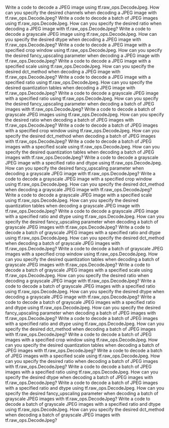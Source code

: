 Write a code to decode a JPEG image using tf.raw_ops.DecodeJpeg.
How can you specify the desired channels when decoding a JPEG image with tf.raw_ops.DecodeJpeg?
Write a code to decode a batch of JPEG images using tf.raw_ops.DecodeJpeg.
How can you specify the desired ratio when decoding a JPEG image with tf.raw_ops.DecodeJpeg?
Write a code to decode a grayscale JPEG image using tf.raw_ops.DecodeJpeg.
How can you specify the desired dtype when decoding a JPEG image with tf.raw_ops.DecodeJpeg?
Write a code to decode a JPEG image with a specified crop window using tf.raw_ops.DecodeJpeg.
How can you specify the desired fancy_upscaling parameter when decoding a JPEG image with tf.raw_ops.DecodeJpeg?
Write a code to decode a JPEG image with a specified scale using tf.raw_ops.DecodeJpeg.
How can you specify the desired dct_method when decoding a JPEG image with tf.raw_ops.DecodeJpeg?
Write a code to decode a JPEG image with a specified ratio using tf.raw_ops.DecodeJpeg.
How can you specify the desired quantization tables when decoding a JPEG image with tf.raw_ops.DecodeJpeg?
Write a code to decode a grayscale JPEG image with a specified ratio using tf.raw_ops.DecodeJpeg.
How can you specify the desired fancy_upscaling parameter when decoding a batch of JPEG images with tf.raw_ops.DecodeJpeg?
Write a code to decode a batch of grayscale JPEG images using tf.raw_ops.DecodeJpeg.
How can you specify the desired ratio when decoding a batch of JPEG images with tf.raw_ops.DecodeJpeg?
Write a code to decode a batch of JPEG images with a specified crop window using tf.raw_ops.DecodeJpeg.
How can you specify the desired dct_method when decoding a batch of JPEG images with tf.raw_ops.DecodeJpeg?
Write a code to decode a batch of JPEG images with a specified scale using tf.raw_ops.DecodeJpeg.
How can you specify the desired quantization tables when decoding a batch of JPEG images with tf.raw_ops.DecodeJpeg?
Write a code to decode a grayscale JPEG image with a specified ratio and dtype using tf.raw_ops.DecodeJpeg.
How can you specify the desired fancy_upscaling parameter when decoding a grayscale JPEG image with tf.raw_ops.DecodeJpeg?
Write a code to decode a grayscale JPEG image with a specified crop window using tf.raw_ops.DecodeJpeg.
How can you specify the desired dct_method when decoding a grayscale JPEG image with tf.raw_ops.DecodeJpeg?
Write a code to decode a grayscale JPEG image with a specified scale using tf.raw_ops.DecodeJpeg.
How can you specify the desired quantization tables when decoding a grayscale JPEG image with tf.raw_ops.DecodeJpeg?
Write a code to decode a grayscale JPEG image with a specified ratio and dtype using tf.raw_ops.DecodeJpeg.
How can you specify the desired fancy_upscaling parameter when decoding a batch of grayscale JPEG images with tf.raw_ops.DecodeJpeg?
Write a code to decode a batch of grayscale JPEG images with a specified ratio and dtype using tf.raw_ops.DecodeJpeg.
How can you specify the desired dct_method when decoding a batch of grayscale JPEG images with tf.raw_ops.DecodeJpeg?
Write a code to decode a batch of grayscale JPEG images with a specified crop window using tf.raw_ops.DecodeJpeg.
How can you specify the desired quantization tables when decoding a batch of grayscale JPEG images with tf.raw_ops.DecodeJpeg?
Write a code to decode a batch of grayscale JPEG images with a specified scale using tf.raw_ops.DecodeJpeg.
How can you specify the desired ratio when decoding a grayscale JPEG image with tf.raw_ops.DecodeJpeg?
Write a code to decode a batch of grayscale JPEG images with a specified ratio using tf.raw_ops.DecodeJpeg.
How can you specify the desired dtype when decoding a grayscale JPEG image with tf.raw_ops.DecodeJpeg?
Write a code to decode a batch of grayscale JPEG images with a specified ratio and dtype using tf.raw_ops.DecodeJpeg.
How can you specify the desired fancy_upscaling parameter when decoding a batch of JPEG images with tf.raw_ops.DecodeJpeg?
Write a code to decode a batch of JPEG images with a specified ratio and dtype using tf.raw_ops.DecodeJpeg.
How can you specify the desired dct_method when decoding a batch of JPEG images with tf.raw_ops.DecodeJpeg?
Write a code to decode a batch of JPEG images with a specified crop window using tf.raw_ops.DecodeJpeg.
How can you specify the desired quantization tables when decoding a batch of JPEG images with tf.raw_ops.DecodeJpeg?
Write a code to decode a batch of JPEG images with a specified scale using tf.raw_ops.DecodeJpeg.
How can you specify the desired ratio when decoding a batch of JPEG images with tf.raw_ops.DecodeJpeg?
Write a code to decode a batch of JPEG images with a specified ratio using tf.raw_ops.DecodeJpeg.
How can you specify the desired dtype when decoding a batch of JPEG images with tf.raw_ops.DecodeJpeg?
Write a code to decode a batch of JPEG images with a specified ratio and dtype using tf.raw_ops.DecodeJpeg.
How can you specify the desired fancy_upscaling parameter when decoding a batch of grayscale JPEG images with tf.raw_ops.DecodeJpeg?
Write a code to decode a batch of grayscale JPEG images with a specified ratio and dtype using tf.raw_ops.DecodeJpeg.
How can you specify the desired dct_method when decoding a batch of grayscale JPEG images with tf.raw_ops.DecodeJpeg?